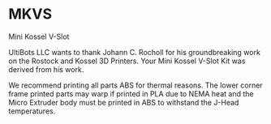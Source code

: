 MKVS
====

Mini Kossel V-Slot

UltiBots LLC wants to thank Johann C. Rocholl for his groundbreaking work on the Rostock and Kossel 3D Printers.  Your Mini Kossel V-Slot Kit was derived from his work.

We recommend printing all parts ABS for thermal reasons. The lower corner frame printed parts may warp if printed in PLA due to NEMA heat and the Micro Extruder body must be printed in ABS to withstand the J-Head temperatures.
